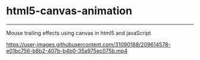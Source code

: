 # html5-canvas-animation
---
Mouse trailing effects using canvas in html5 and javaScript

https://user-images.githubusercontent.com/31090188/209614578-e01bc756-b8b2-407b-b4b0-35a975ec075b.mp4

